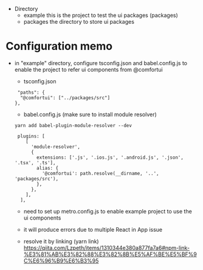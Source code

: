 - Directory
  - example
    this is the project to test the ui packages (packages)
  - packages
    the directory to store ui packages

# Configuration memo

- in "example" directory, configure tsconfig.json and babel.config.js to enable the project to refer ui components from @comfortui

  - tsconfig.json

  ```
   "paths": {
    "@comfortui": ["../packages/src"]
  },
  ```

  - babel.config.js (make sure to install module resolver)

  ```
  yarn add babel-plugin-module-resolver --dev
  ```

  ```
   plugins: [
      [
        'module-resolver',
        {
          extensions: ['.js', '.ios.js', '.android.js', '.json', '.tsx', '.ts'],
          alias: {
            '@comfortui': path.resolve(__dirname, '..', 'packages/src'),
          },
        },
      ],
    ],
  ```

  - need to set up metro.config.js to enable example project to use the ui components

  - it will produce errors due to multiple React in App issue
  - resolve it by linking (yarn link) https://qiita.com/Lzpeth/items/1310344e380a877fa7a6#npm-link-%E3%81%AB%E3%82%88%E3%82%8B%E5%AF%BE%E5%BF%9C%E6%96%B9%E6%B3%95
